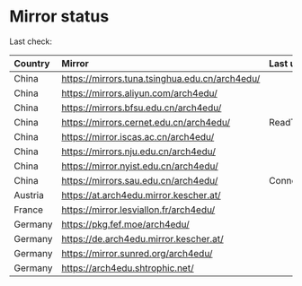<script src="./time.js"></script>
# Mirror status
Last check: <script type="text/javascript">localize(1751031326.612875);</script>

|Country|Mirror|Last update|
|:------|:-----|:----------|
|China|https://mirrors.tuna.tsinghua.edu.cn/arch4edu/|<script type="text/javascript">localize(1751006946);</script>|
|China|https://mirrors.aliyun.com/arch4edu/|<script type="text/javascript">localize(1750963597);</script>|
|China|https://mirrors.bfsu.edu.cn/arch4edu/|<script type="text/javascript">localize(1751006946);</script>|
|China|https://mirrors.cernet.edu.cn/arch4edu/|ReadTimeout|
|China|https://mirror.iscas.ac.cn/arch4edu/|<script type="text/javascript">localize(1750574662);</script>|
|China|https://mirrors.nju.edu.cn/arch4edu/|<script type="text/javascript">localize(1750920743);</script>|
|China|https://mirror.nyist.edu.cn/arch4edu/|<script type="text/javascript">localize(1751006946);</script>|
|China|https://mirrors.sau.edu.cn/arch4edu/|ConnectionError|
|Austria|https://at.arch4edu.mirror.kescher.at/|<script type="text/javascript">localize(1751006946);</script>|
|France|https://mirror.lesviallon.fr/arch4edu/|<script type="text/javascript">localize(1750963597);</script>|
|Germany|https://pkg.fef.moe/arch4edu/|<script type="text/javascript">localize(1751006946);</script>|
|Germany|https://de.arch4edu.mirror.kescher.at/|<script type="text/javascript">localize(1751006946);</script>|
|Germany|https://mirror.sunred.org/arch4edu/|<script type="text/javascript">localize(1751006946);</script>|
|Germany|https://arch4edu.shtrophic.net/|<script type="text/javascript">localize(1750963597);</script>|

<script src="./tablefilter/tablefilter.js"></script>
<script src="./table.js"></script>